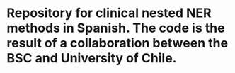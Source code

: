 # Repository for clinical nested NER methods in Spanish. The code is the result of a collaboration between the BSC and University of Chile.

